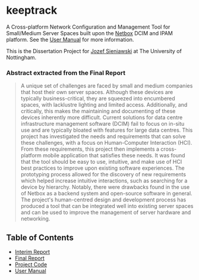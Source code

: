# keeptrack
A Cross-platform Network Configuration and Management Tool for Small/Medium Server Spaces built upon the [Netbox](https://netbox.dev) DCIM and IPAM platform. See the [User Manual](#user-manual) for more information. 

This is the Dissertation Project for [Jozef Sieniawski](https://joe.sieniawski.co.uk) at The University of Nottingham.

### Abstract extracted from the Final Report
> A unique set of challenges are faced by small and medium companies that host their own server spaces. Although these devices are typically business-critical, they are squeezed into encumbered spaces, with lacklustre lighting and limited access. Additionally, and critically, this makes the maintaining and documenting of these devices inherently more difficult. Current solutions for data centre infrastructure management software (DCIM) fail to focus on in-situ use and are typically bloated with features for large data centres. This project has investigated the needs and requirements that can solve these challenges, with a focus on Human-Computer Interaction (HCI). From these requirements, this project then implements a cross-platform mobile application that satisfies these needs. It was found that the tool should be easy to use, intuitive, and make use of HCI best practices to improve upon existing software experiences. The prototyping process allowed for the discovery of new requirements which helped increase intuitive interactions, such as searching for a device by hierarchy. Notably, there were drawbacks found in the use of Netbox as a backend system and open-source software in general. The project's human-centred design and development process has produced a tool that can be integrated well into existing server spaces and can be used to improve the management of server hardware and networking.

## Table of Contents
- [Interim Report](/interim/interim.pdf)
- [Final Report](/final/final.pdf)
- [Project Code](/lib/)
- [User Manual](USERMANUAL.md)
